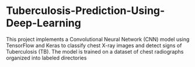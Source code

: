 # Tuberculosis-Prediction-Using-Deep-Learning
This project implements a Convolutional Neural Network (CNN) model using TensorFlow and Keras to classify chest X-ray images and detect signs of Tuberculosis (TB). The model is trained on a dataset of chest radiographs organized into labeled directories
